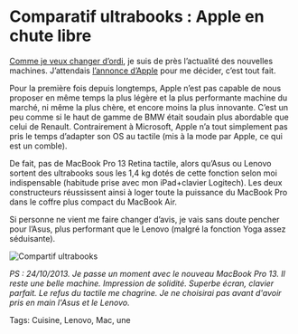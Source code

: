 # Comparatif ultrabooks : Apple en chute libre

[Comme je veux changer d’ordi](http://blog.tcrouzet.com/2013/10/20/asus-zenbook-ux301la-lenovo-yoga-pro-2-ou-mac/), je suis de près l’actualité des nouvelles machines. J’attendais [l’annonce d’Apple](http://store.apple.com/fr/buy-mac/macbook-pro) pour me décider, c’est tout fait.<span id="more-33587"></span>

Pour la première fois depuis longtemps, Apple n’est pas capable de nous proposer en même temps la plus légère et la plus performante machine du marché, ni même la plus chère, et encore moins la plus innovante. C’est un peu comme si le haut de gamme de BMW était soudain plus abordable que celui de Renault. Contrairement à Microsoft, Apple n’a tout simplement pas pris le temps d’adapter son OS au tactile (mis à la mode par Apple, ce qui est un comble).

De fait, pas de MacBook Pro 13 Retina tactile, alors qu’Asus ou Lenovo sortent des ultrabooks sous les 1,4 kg dotés de cette fonction selon moi indispensable (habitude prise avec mon iPad+clavier Logitech). Les deux constructeurs réussissent ainsi à loger toute la puissance du MacBook Pro dans le coffre plus compact du MacBook Air.

Si personne ne vient me faire changer d’avis, je vais sans doute pencher pour l’Asus, plus performant que le Lenovo (malgré la fonction Yoga assez séduisante).

![Compartif ultrabooks](http://blog.tcrouzet.comhttps://tcrouzet.com/images_tc/2013/10/ultrabooks.png)

*PS : 24/10/2013. Je passe un moment avec le nouveau MacBook Pro 13. Il reste une belle machine. Impression de solidité. Superbe écran, clavier parfait. Le refus du tactile me chagrine. Je ne choisirai pas avant d'avoir pris en main l'Asus et le Lenovo.*

Tags: Cuisine, Lenovo, Mac, une
